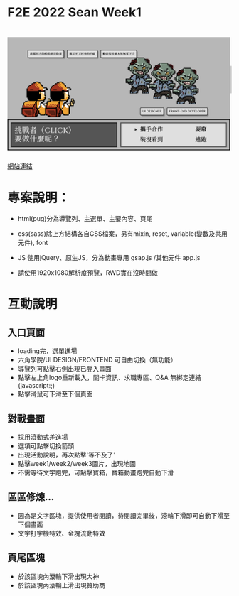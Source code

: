 # F2E 2022 Sean Week1
# ![cover](./assets/img/cover.png)

[網站連結](https://lashawty.github.io/f2e_2022_week1_sean/)



# 專案說明：

- html(pug)分為導覽列、主選單、主要內容、頁尾

- css(sass)除上方結構各自CSS檔案，另有mixin, reset, variable(變數及共用元件), font

- JS 使用jQuery、原生JS，分為動畫專用 gsap.js /其他元件 app.js

- 請使用1920x1080解析度預覽，RWD實在沒時間做

# 互動說明

## 入口頁面
- loading完，選單進場
- 六角學院/UI DESIGN/FRONTEND 可自由切換（無功能）
- 導覽列可點擊右側出現已登入畫面
- 點擊左上角logo重新載入，關卡資訊、求職專區、Q&A 無綁定連結(javascript:;)
- 點擊滑鼠可下滑至下個頁面

## 對戰畫面
- 採用滾動式差進場
- 選項可點擊切換箭頭
- 出現活動說明，再次點擊'等不及了'
- 點擊week1/week2/week3圖片，出現地圖
- 不需等待文字跑完，可點擊寶箱，寶箱動畫跑完自動下滑

## 區區修煉...
- 因為是文字區塊，提供使用者閱讀，待閱讀完畢後，滾輪下滑即可自動下滑至下個畫面
- 文字打字機特效、金塊流動特效

## 頁尾區塊
- 於該區塊內滾輪下滑出現大神
- 於該區塊內滾輪上滑出現贊助商
